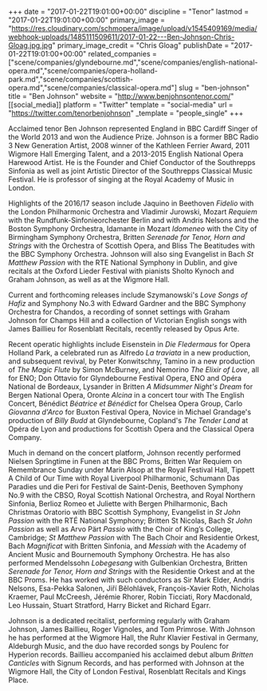 +++
date = "2017-01-22T19:01:00+00:00"
discipline = "Tenor"
lastmod = "2017-01-22T19:01:00+00:00"
primary_image = "https://res.cloudinary.com/schmopera/image/upload/v1545409169/media/webhook-uploads/1485111509611/2017-01-22---Ben-Johnson-Chris-Gloag.jpg.jpg"
primary_image_credit = "Chris Gloag"
publishDate = "2017-01-22T19:01:00+00:00"
related_companies = ["scene/companies/glyndebourne.md","scene/companies/english-national-opera.md","scene/companies/opera-holland-park.md","scene/companies/scottish-opera.md","scene/companies/classical-opera.md"]
slug = "ben-johnson"
title = "Ben Johnson"
website = "http://www.benjohnsontenor.com/"
[[social_media]]
platform = "Twitter"
template = "social-media"
url = "https://twitter.com/tenorbenjohnson"
_template = "people_single"
+++

Acclaimed tenor Ben Johnson represented England in BBC Cardiff Singer of the World 2013 and won the Audience Prize. Johnson is a former BBC Radio 3 New Generation Artist, 2008 winner of the Kathleen Ferrier Award, 2011 Wigmore Hall Emerging Talent, and a 2013-2015 English National Opera Harewood Artist. He is the Founder and Chief Conductor of the Southrepps Sinfonia as well as joint Artistic Director of the Southrepps Classical Music Festival. He is professor of singing at the Royal Academy of Music in London.

Highlights of the 2016/17 season include Jaquino in Beethoven *Fidelio* with the London Philharmonic Orchestra and Vladimir Jurowski, Mozart *Requiem* with the Rundfunk-Sinfonieorchester Berlin and with Andris Nelsons and the Boston Symphony Orchestra, Idamante in Mozart *Idomeneo* with the City of Birmingham Symphony Orchestra, Britten *Serenade for Tenor, Horn and Strings* with the Orchestra of Scottish Opera, and Bliss The Beatitudes with the BBC Symphony Orchestra. Johnson will also sing Evangelist in Bach *St Matthew Passion* with the RTE National Symphony in Dublin, and give recitals at the Oxford Lieder Festival with pianists Sholto Kynoch and Graham Johnson, as well as at the Wigmore Hall.

Current and forthcoming releases include Szymanowski's *Love Songs of Hafiz* and Symphony No.3 with Edward Gardner and the BBC Symphony Orchestra for Chandos, a recording of sonnet settings with Graham Johnson for Champs Hill and a collection of Victorian English songs with James Baillieu for Rosenblatt Recitals, recently released by Opus Arte.

Recent operatic highlights include Eisenstein in *Die Fledermaus* for Opera Holland Park, a celebrated run as Alfredo *La traviata* in a new production, and subsequent revival, by Peter Konwitschny, Tamino in a new production of *The Magic Flute* by Simon McBurney, and Nemorino *The Elixir of Love*, all for ENO; Don Ottavio for Glyndebourne Festival Opera, ENO and Opéra National de Bordeaux, Lysander in Britten *A Midsummer Night's Dream* for Bergen National Opera, Oronte *Alcina* in a concert tour with The English Concert, Bénédict *Béatrice et Bénédict* for Chelsea Opera Group, Carlo *Giovanna d'Arco* for Buxton Festival Opera, Novice in Michael Grandage's production of *Billy Budd* at Glyndebourne, Copland's *The Tender Land* at Opéra de Lyon and productions for Scottish Opera and the Classical Opera Company.

Much in demand on the concert platform, Johnson recently performed Nielsen Springtime in Funen at the BBC Proms, Britten War Requiem on Remembrance Sunday under Marin Alsop at the Royal Festival Hall, Tippett A Child of Our Time with Royal Liverpool Philharmonic, Schumann Das Paradies und die Peri for Festival de Saint-Denis, Beethoven Symphony No.9 with the CBSO, Royal Scottish National Orchestra, and Royal Northern Sinfonia, Berlioz Romeo et Juliette with Bergen Philharmonic, Bach Christmas Oratorio with BBC Scottish Symphony, Evangelist in *St John Passion* with the RTÉ National Symphony; Britten St Nicolas, Bach *St John Passion* as well as Arvo Pärt *Passio* with the Choir of King’s College, Cambridge; *St Matthew Passion* with The Bach Choir and Residentie Orkest, Bach *Magnificat* with Britten Sinfonia, and *Messiah* with the Academy of Ancient Music and Bournemouth Symphony Orchestra. He has also performed Mendelssohn *Lobegesang* with Gulbenkian Orchestra, Britten *Serenade for Tenor, Horn and Strings* with the Residentie Orkest and at the BBC Proms. He has worked with such conductors as Sir Mark Elder, Andris Nelsons, Esa-Pekka Salonen, Jiří Bělohlávek, François-Xavier Roth, Nicholas Kraemer, Paul McCreesh, Jérémie Rhorer, Robin Ticciati, Rory Macdonald, Leo Hussain, Stuart Stratford, Harry Bicket and Richard Egarr.

Johnson is a dedicated recitalist, performing regularly with Graham Johnson, James Baillieu, Roger Vignoles, and Tom Primrose. With Johnson he has performed at the Wigmore Hall, the Ruhr Klavier Festival in Germany, Aldeburgh Music, and the duo have recorded songs by Poulenc for Hyperion records. Baillieu accompanied his acclaimed debut album *Britten Canticles* with Signum Records, and has performed with Johnson at the Wigmore Hall, the City of London Festival, Rosenblatt Recitals and Kings Place.
